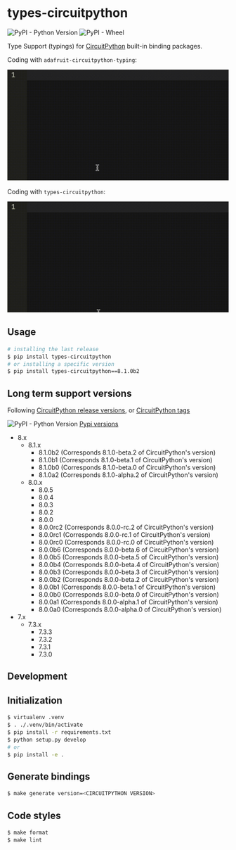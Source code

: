 # types-circuitpython

![PyPI - Python Version](https://img.shields.io/pypi/pyversions/types-circuitpython?style=flat-square)
![PyPI - Wheel](https://img.shields.io/pypi/wheel/types-circuitpython?style=flat-square)

Type Support (typings) for [CircuitPython](https://github.com/adafruit/circuitpython) built-in binding packages.

Coding with `adafruit-circuitpython-typing`:

![adafruit-circuitpython-typing](https://raw.githubusercontent.com/hardfury-labs/types-circuitpython/master/screen-records/adafruit-circuitpython-typing.gif)

Coding with `types-circuitpython`:

![types-circuitpython](https://raw.githubusercontent.com/hardfury-labs/types-circuitpython/master/screen-records/types-circuitpython.gif)

## Usage

```bash
# installing the last release
$ pip install types-circuitpython
# or installing a specific version
$ pip install types-circuitpython==8.1.0b2
```

## Long term support versions

Following [CircuitPython release versions](https://github.com/adafruit/circuitpython/releases), or [CircuitPython tags](https://github.com/adafruit/circuitpython/tags)

![PyPI - Python Version](https://img.shields.io/pypi/pyversions/types-circuitpython?style=flat-square) [Pypi versions](https://pypi.org/project/types-circuitpython/#history)

- 8.x
  - 8.1.x
    - 8.1.0b2 (Corresponds 8.1.0-beta.2 of CircuitPython's version)
    - 8.1.0b1 (Corresponds 8.1.0-beta.1 of CircuitPython's version)
    - 8.1.0b0 (Corresponds 8.1.0-beta.0 of CircuitPython's version)
    - 8.1.0a2 (Corresponds 8.1.0-alpha.2 of CircuitPython's version)
  - 8.0.x
    - 8.0.5
    - 8.0.4
    - 8.0.3
    - 8.0.2
    - 8.0.0
    - 8.0.0rc2 (Corresponds 8.0.0-rc.2 of CircuitPython's version)
    - 8.0.0rc1 (Corresponds 8.0.0-rc.1 of CircuitPython's version)
    - 8.0.0rc0 (Corresponds 8.0.0-rc.0 of CircuitPython's version)
    - 8.0.0b6 (Corresponds 8.0.0-beta.6 of CircuitPython's version)
    - 8.0.0b5 (Corresponds 8.0.0-beta.5 of CircuitPython's version)
    - 8.0.0b4 (Corresponds 8.0.0-beta.4 of CircuitPython's version)
    - 8.0.0b3 (Corresponds 8.0.0-beta.3 of CircuitPython's version)
    - 8.0.0b2 (Corresponds 8.0.0-beta.2 of CircuitPython's version)
    - 8.0.0b1 (Corresponds 8.0.0-beta.1 of CircuitPython's version)
    - 8.0.0b0 (Corresponds 8.0.0-beta.0 of CircuitPython's version)
    - 8.0.0a1 (Corresponds 8.0.0-alpha.1 of CircuitPython's version)
    - 8.0.0a0 (Corresponds 8.0.0-alpha.0 of CircuitPython's version)
- 7.x
  - 7.3.x
    - 7.3.3
    - 7.3.2
    - 7.3.1
    - 7.3.0

## Development

## Initialization

```bash
$ virtualenv .venv
$ . ./.venv/bin/activate
$ pip install -r requirements.txt
$ python setup.py develop
# or
$ pip install -e .
```

## Generate bindings

```bash
$ make generate version=<CIRCUITPYTHON VERSION>
```

## Code styles

```bash
$ make format
$ make lint
```
